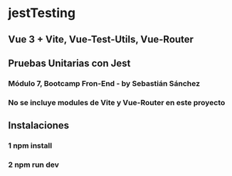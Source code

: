 # jestTesting
## Vue 3 + Vite, Vue-Test-Utils, Vue-Router

## Pruebas Unitarias con Jest
### Módulo 7, Bootcamp Fron-End - by Sebastián Sánchez
### No se incluye modules de Vite y Vue-Router en este proyecto

## Instalaciones    
### 1 npm install
### 2 npm run dev
